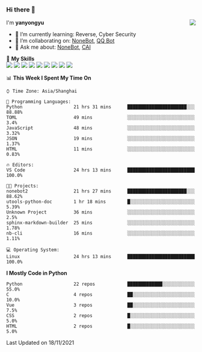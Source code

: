 ### Hi there 👋

<a href="#">
  <img align="right" src="https://github-readme-stats.vercel.app/api?username=yanyongyu&count_private=true&show_icons=true&bg_color=15,f2f7fd,E0EAFC" />
</a>

I'm **yanyongyu**

- 🌱 I’m currently learning: Reverse, Cyber Security
- 👯 I’m collaborating on: [NoneBot](https://github.com/nonebot), [QQ Bot](https://github.com/Mrs4s/go-cqhttp)
- 💬 Ask me about: [NoneBot](https://github.com/nonebot), [CAI](https://github.com/cscs181/CAI)

🌟 **My Skills**  
![](https://img.shields.io/badge/-Python-3e74a2?style=flat-square&logo=Python&logoColor=fff)
![](https://img.shields.io/badge/-Node.js-339933?style=flat-square&logo=Node.js&logoColor=fff)
![](https://img.shields.io/badge/-Vue-4fc08d?style=flat-square&logo=Vue.js&logoColor=fff)
![](https://img.shields.io/badge/-React-2d98ce?style=flat-square&logo=React&logoColor=fff)
![](https://img.shields.io/badge/-Docker-2496ED?style=flat-square&logo=Docker&logoColor=fff)
![](https://img.shields.io/badge/-Linux-000000?style=flat-square&logo=Linux&logoColor=fff)
![](https://img.shields.io/badge/-MySQL-4479A1?style=flat-square&logo=MySQL&logoColor=fff)
![](https://img.shields.io/badge/-Redis-DC382D?style=flat-square&logo=Redis&logoColor=fff)
![](https://img.shields.io/badge/-MongoDB-47A248?style=flat-square&logo=MongoDB&logoColor=fff)

<!--START_SECTION:waka-->
📊 **This Week I Spent My Time On** 

```text
⌚︎ Time Zone: Asia/Shanghai

💬 Programming Languages: 
Python                   21 hrs 31 mins      ██████████████████████░░░   88.88% 
TOML                     49 mins             ░░░░░░░░░░░░░░░░░░░░░░░░░   3.4% 
JavaScript               48 mins             ░░░░░░░░░░░░░░░░░░░░░░░░░   3.32% 
JSON                     19 mins             ░░░░░░░░░░░░░░░░░░░░░░░░░   1.37% 
HTML                     11 mins             ░░░░░░░░░░░░░░░░░░░░░░░░░   0.83%

🔥 Editors: 
VS Code                  24 hrs 13 mins      █████████████████████████   100.0%

🐱‍💻 Projects: 
nonebot2                 21 hrs 27 mins      ██████████████████████░░░   88.62% 
utools-python-doc        1 hr 18 mins        █░░░░░░░░░░░░░░░░░░░░░░░░   5.39% 
Unknown Project          36 mins             ░░░░░░░░░░░░░░░░░░░░░░░░░   2.5% 
sphinx-markdown-builder  25 mins             ░░░░░░░░░░░░░░░░░░░░░░░░░   1.78% 
nb-cli                   16 mins             ░░░░░░░░░░░░░░░░░░░░░░░░░   1.11%

💻 Operating System: 
Linux                    24 hrs 13 mins      █████████████████████████   100.0%

```

**I Mostly Code in Python** 

```text
Python                   22 repos            █████████████░░░░░░░░░░░░   55.0% 
C                        4 repos             ██░░░░░░░░░░░░░░░░░░░░░░░   10.0% 
Vue                      3 repos             ██░░░░░░░░░░░░░░░░░░░░░░░   7.5% 
CSS                      2 repos             █░░░░░░░░░░░░░░░░░░░░░░░░   5.0% 
HTML                     2 repos             █░░░░░░░░░░░░░░░░░░░░░░░░   5.0%

```



 Last Updated on 18/11/2021
<!--END_SECTION:waka-->
